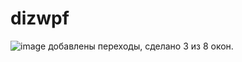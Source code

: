 # dizwpf
![image](https://user-images.githubusercontent.com/59621706/219599778-26abdbeb-9318-47bc-9b66-c704bebb04f4.png)
добавлены переходы, сделано 3 из 8 окон.
